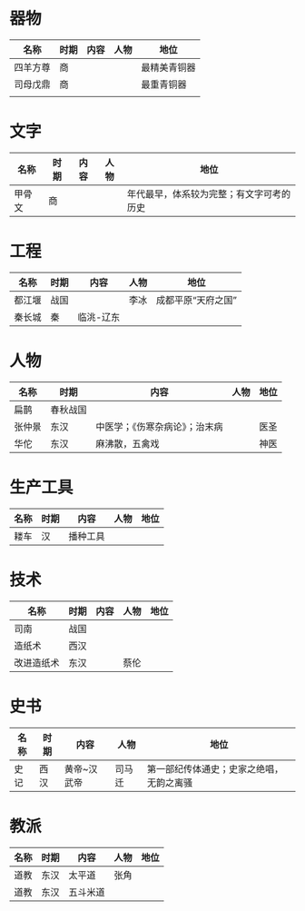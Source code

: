 # 器物

| 名称   | 时期  | 内容  | 人物  | 地位     |
| ---- | --- | --- | --- | ------ |
| 四羊方尊 | 商   |     |     | 最精美青铜器 |
| 司母戊鼎 | 商   |     |     | 最重青铜器  |
|      |     |     |     |        |

# 文字

| 名称   | 时期  | 内容  | 人物  | 地位                   |
| ---- | --- | --- | --- | -------------------- |
| 甲骨文  | 商   |     |     | 年代最早，体系较为完整；有文字可考的历史 |


# 工程

| 名称  | 时期  | 内容    | 人物  | 地位         |
| --- | --- | ----- | --- | ---------- |
| 都江堰 | 战国  |       | 李冰  | 成都平原“天府之国” |
| 秦长城 | 秦   | 临洮-辽东 |     |            |

# 人物

| 名称  | 时期   | 内容              | 人物  | 地位  |
| --- | ---- | --------------- | --- | --- |
| 扁鹊  | 春秋战国 |                 |     |     |
| 张仲景 | 东汉   | 中医学；《伤寒杂病论》；治末病 |     | 医圣  |
| 华佗  | 东汉   | 麻沸散，五禽戏         |     | 神医  |

# 生产工具

| 名称  | 时期  | 内容   | 人物  | 地位  |
| --- | --- | ---- | --- | --- |
| 耧车  | 汉   | 播种工具 |     |     |

# 技术

| 名称    | 时期  | 内容  | 人物  | 地位  |
| ----- | --- | --- | --- | --- |
| 司南    | 战国  |     |     |     |
| 造纸术   | 西汉  |     |     |     |
| 改进造纸术 | 东汉  |     | 蔡伦  |     |

# 史书

| 名称  | 时期  | 内容     | 人物  | 地位                   |
| --- | --- | ------ | --- | -------------------- |
| 史记  | 西汉  | 黄帝~汉武帝 | 司马迁 | 第一部纪传体通史；史家之绝唱，无韵之离骚 |

# 教派

| 名称  | 时期  | 内容   | 人物  | 地位  |
| --- | --- | ---- | --- | --- |
| 道教  | 东汉  | 太平道  | 张角  |     |
| 道教  | 东汉  | 五斗米道 |     |     |
